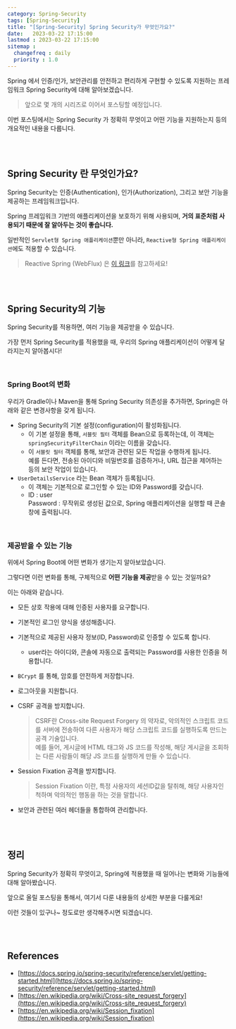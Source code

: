 ```yaml
---
category: Spring-Security
tags: [Spring-Security]
title: "[Spring-Security] Spring Security가 무엇인가요?"
date:   2023-03-22 17:15:00 
lastmod : 2023-03-22 17:15:00
sitemap :
  changefreq : daily
  priority : 1.0
---
```


Spring 에서 인증/인가, 보안관리를 안전하고 편리하게 구현할 수 있도록 지원하는 프레임워크 Spring Security에 대해 알아보겠습니다.

> 앞으로 몇 개의 시리즈로 이어서 포스팅할 예정입니다.

이번 포스팅에서는 Spring Security 가 정확히 무엇이고 어떤 기능을 지원하는지 등의 개요적인 내용을 다룹니다.

<br/><br/>

## Spring Security 란 무엇인가요?

Spring Security는 인증(Authentication), 인가(Authorization), 그리고 보안 기능을 제공하는 프레임워크입니다.

Spring 프레임워크 기반의 애플리케이션을 보호하기 위해 사용되며, **거의 표준처럼 사용되기 때문에 잘 알아두는 것이 좋습니다.**

일반적인 `Servlet형 Spring 애플리케이션`뿐만 아니라, `Reactive형 Spring 애플리케이션`에도 적용할 수 있습니다.

> Reactive Spring (WebFlux) 은 [이 링크](https://docs.spring.io/spring-security/reference/reactive/index.html)를 참고하세요!

<br/><br/>

## Spring Security의 기능

Spring Security를 적용하면, 여러 기능을 제공받을 수 있습니다.

가장 먼저 Spring Security를 적용했을 때, 우리의 Spring 애플리케이션이 어떻게 달라지는지 알아봅시다!

<br/>

### Spring Boot의 변화

우리가 Gradle이나 Maven을 통해 Spring Security 의존성을 추가하면, Spring은 아래와 같은 변경사항을 갖게 됩니다.

- Spring Security의 기본 설정(configuration)이 활성화됩니다.
    - 이 기본 설정을 통해, `서블릿 필터` 객체를 Bean으로 등록하는데, 이 객체는 `springSecurityFilterChain` 이라는 이름을 갖습니다.
    - 이 `서블릿 필터` 객체를 통해, 보안과 관련된 모든 작업을 수행하게 됩니다.  
    예를 든다면, 전송된 아이디와 비밀번호를 검증하거나, URL 접근을 제어하는 등의 보안 작업이 있습니다.
- `UserDetailsService` 라는 Bean 객체가 등록됩니다.
    - 이 객체는 기본적으로 로그인할 수 있는 ID와 Password를 갖습니다.
    - ID : user  
    Password : 무작위로 생성된 값으로, Spring 애플리케이션을 실행할 때 콘솔창에 출력됩니다.

<br/>

### 제공받을 수 있는 기능

위에서  Spring Boot에 어떤 변화가 생기는지 알아보았습니다.

그렇다면 이런 변화를 통해, 구체적으로 **어떤 기능을 제공**받을 수 있는 것일까요?

이는 아래와 같습니다.

- 모든 상호 작용에 대해 인증된 사용자를 요구합니다.
- 기본적인 로그인 양식을 생성해줍니다.
- 기본적으로 제공된 사용자 정보(ID, Password)로 인증할 수 있도록 합니다.
    - user라는 아이디와, 콘솔에 자동으로 출력되는 Password를 사용한 인증을 허용합니다.
- `BCrypt` 를 통해, 암호를 안전하게 저장합니다.
- 로그아웃을 지원합니다.
- CSRF 공격을 방지합니다.
    
    > CSRF란 Cross-site Request Forgery 의 약자로, 악의적인 스크립트 코드를 서버에 전송하여 다른 사용자가 해당 스크립트 코드를 실행하도록 만드는 공격 기술입니다.  
    예를 들어, 게시글에 HTML 태그와 JS 코드를 작성해, 해당 게시글을 조회하는 다른 사람들이 해당 JS 코드를 실행하게 만들 수 있습니다.
    > 
- Session Fixation 공격을 방지합니다.
    
    > Session Fixation 이란, 특정 사용자의 세션ID값을 탈취해, 해당 사용자인 척하며 악의적인 행동을 하는 것을 말합니다.
    > 
- 보안과 관련된 여러 헤더들을 통합하여 관리합니다.

<br/><br/>

## 정리

Spring Security가 정확히 무엇이고, Spring에 적용했을 때 일어나는 변화와 기능들에 대해 알아봤습니다.

앞으로 올릴 포스팅을 통해서, 여기서 다룬 내용들의 상세한 부분을 다룰게요!

이런 것들이 있구나~ 정도로만 생각해주시면 되겠습니다.

<br/><br/>

## References

- [https://docs.spring.io/spring-security/reference/servlet/getting-started.html](https://docs.spring.io/spring-security/reference/servlet/getting-started.html)
- [https://en.wikipedia.org/wiki/Cross-site_request_forgery](https://en.wikipedia.org/wiki/Cross-site_request_forgery)
- [https://en.wikipedia.org/wiki/Session_fixation](https://en.wikipedia.org/wiki/Session_fixation)